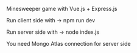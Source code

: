 Minesweeper game with Vue.js + Express.js

Run client side with -> npm run dev

Run server side with -> node index.js

You need Mongo Atlas connection for server side
